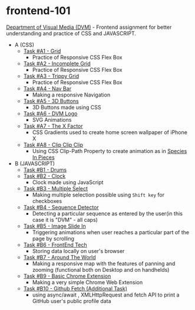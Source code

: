 # frontend-101

[Department of Visual Media (DVM)](https://github.com/dvm-bitspilani) - Frontend assignment for better understanding and practice of CSS and JAVASCRIPT.

* A (CSS)
  - [Task #A1 - Grid](https://chirag-singhal.github.io/frontend-101/SetA/A1.html)
     - Practice of Responsive CSS Flex Box
  - [Task #A2 - Incomplete Grid](https://chirag-singhal.github.io/frontend-101/SetA/A2.html)
     - Practice of Responsive CSS Flex Box
  - [Task #A3 - Trippy Grid](https://chirag-singhal.github.io/frontend-101/SetA/A3.html)
     - Practice of Responsive CSS Flex Box
  - [Task #A4 - Nav Bar](https://chirag-singhal.github.io/frontend-101/SetA/A4.html)
     - Making a responsive Navigation 
  - [Task #A5 - 3D Buttons](https://chirag-singhal.github.io/frontend-101/SetA/A5.html)
     - 3D Buttons made using CSS
  - [Task #A6 - DVM Logo](https://chirag-singhal.github.io/frontend-101/SetA/A6.html)
     - SVG Animations
  - [Task #A7 - The X Factor](https://chirag-singhal.github.io/frontend-101/SetA/A7.html)
     - CSS Gradients used to create home screen wallpaper of iPhone X
  - [Task #A8 - Clip Clip Clip](https://chirag-singhal.github.io/frontend-101/SetA/A8.html)
     - Using CSS Clip-Path Property to create animation as in [Species In Pieces](http://www.species-in-pieces.com/)
* B (JAVASCRIPT)
  - [Task #B1 - Drums](https://chirag-singhal.github.io/frontend-101/SetB/B1.html)
  - [Task #B2 - Clock](https://chirag-singhal.github.io/frontend-101/SetB/B2.html)
     - Clock made using JavaScript
  - [Task #B3 - Multiple Select](https://chirag-singhal.github.io/frontend-101/SetB/B3.html)
     - Making multiple selection possible using `Shift key` for checkboxes 
  - [Task #B4 - Sequence Detector](https://chirag-singhal.github.io/frontend-101/SetB/B4.html)
     - Detecting a particular sequence as entered by the user(in this case it is "DVM" - all caps)
  - [Task #B5 - Image Slide In](https://chirag-singhal.github.io/frontend-101/SetB/B5.html)
     - Triggering animations when user reaches a particular part of the page by scrolling
  - [Task #B6 - FrontEnd Tech](https://chirag-singhal.github.io/frontend-101/SetB/B6.html)
     - Storing data locally on user's browser 
  - [Task #B7 - Around The World](https://chirag-singhal.github.io/frontend-101/SetB/B7.html)
     - Making a responsive map with the features of panning and zooming (functional both on Desktop and on handhelds)
  - [Task #B9 - Basic Chrome Extension](https://github.com/chirag-singhal/frontend-101/tree/master/SetB/B9/)
     - Making a very simple Chrome Web Extension
  - [Task #B10 - Github Fetch (Additional Task)](https://chirag-singhal.github.io/frontend-101/SetB/B10.html)
     - using async/await , XMLHttpRequest and fetch API to print a GitHub user's public profile data

